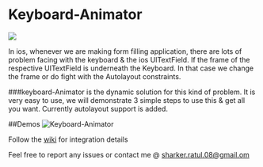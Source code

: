 # Keyboard-Animator 
<img src='https://github.com/ratulSharker/Keyboard-Animator/blob/master/screenshots/app_icon.png'/>

In ios, whenever we are making form filling application, 
there are lots of problem facing with the keyboard & the ios UITextField. If the frame of the respective 
UITextField is underneath the Keyboard. In that case we change the frame or do fight with the Autolayout constraints. 

###keyboard-Animator 
is the dynamic solution for this kind of problem. It is very easy to use, 
we will demonstrate 3 simple steps to use this & get all you want. Currently autolayout support is added.

##Demos
![Keyboard-Animator](https://github.com/ratulSharker/Keyboard-Animator/blob/master/screenshots/keyboard_animation_full.gif "Usage Demo")


Follow the [wiki](https://github.com/ratulSharker/Keyboard-Animator/wiki) for integration details

Feel free to report any issues or contact me @ sharker.ratul.08@gmail.om
